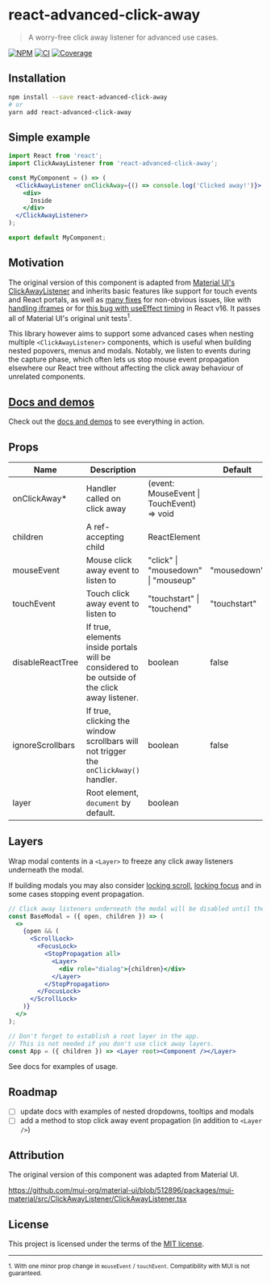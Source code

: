 # react-advanced-click-away

> A worry-free click away listener for advanced use cases.

[![NPM](https://img.shields.io/npm/v/react-advanced-click-away)](https://www.npmjs.com/package/react-advanced-click-away)
[![CI](https://img.shields.io/github/workflow/status/mbixby/react-advanced-click-away/CI)](https://github.com/mbixby/react-advanced-click-away/actions/workflows/ci.yml)
[![Coverage](https://img.shields.io/codecov/c/github/mbixby/react-advanced-click-away.svg)](https://codecov.io/gh/mbixby/react-advanced-click-away/branch/main)

## Installation

```sh
npm install --save react-advanced-click-away
# or
yarn add react-advanced-click-away
```

## Simple example

```jsx
import React from 'react';
import ClickAwayListener from 'react-advanced-click-away';

const MyComponent = () => (
  <ClickAwayListener onClickAway={() => console.log('Clicked away!')}>
    <div>
      Inside
    </div>
  </ClickAwayListener>
);

export default MyComponent;
```

## Motivation

The original version of this component is adapted from [Material UI's ClickAwayListener](https://mui.com/api/click-away-listener/) and inherits basic features like support for touch events and React portals, as well as [many fixes](https://github.com/mui/material-ui/issues?q=is%3Aissue+is%3Aclosed+clickawaylistener+) for non-obvious issues, like with [handling iframes](https://github.com/mui/material-ui/blob/51289697349/packages/mui-utils/src/ownerDocument.ts) or for [this bug with useEffect timing](https://github.com/mui/material-ui/pull/23315) in React v16. It passes all of Material UI's original unit tests<sup>1</sup>.

This library however aims to support some advanced cases when nesting multiple `<ClickAwayListener>` components, which is useful when building nested popovers, menus and modals. Notably, we listen to events during the capture phase, which often lets us stop mouse event propagation elsewhere our React tree without affecting the click away behaviour of unrelated components.

## [Docs and demos](https://mbixby.github.io/react-advanced-click-away)

Check out the [docs and demos](https://mbixby.github.io/react-advanced-click-away) to see everything in action.

## Props

| Name             | Description                                                                                   |         | Default |
|------------------|-----------------------------------------------------------------------------------------------|---------|---------|
| onClickAway*     | Handler called on click away                                                                  | (event: MouseEvent &#124; TouchEvent) => void     |
| children         | A ref-accepting child                                                                         | ReactElement                                      |
| mouseEvent       | Mouse click away event to listen to                                                           | "click" &#124; "mousedown" &#124; "mouseup" | "mousedown"  |
| touchEvent       | Touch click away event to listen to                                                            | "touchstart" &#124; "touchend"                | "touchstart" |
| disableReactTree | If true, elements inside portals will be considered to be outside of the click away listener. | boolean | false   |
| ignoreScrollbars | If true, clicking the window scrollbars will not trigger the `onClickAway()` handler.         | boolean | false   |
| layer            | Root element, `document` by default.                                                          | boolean |        |

## Layers

Wrap modal contents in a `<Layer>` to freeze any click away listeners underneath the modal.

If building modals you may also consider [locking scroll](https://github.com/theKashey/react-focus-lock), [locking focus](https://github.com/FL3NKEY/scroll-lock) and in some cases stopping event propagation.

```jsx
// Click away listeners underneath the modal will be disabled until the modal is unmounted.
const BaseModal = ({ open, children }) => (
  <>
    {open && (
      <ScrollLock>
        <FocusLock>
          <StopPropagation all>
            <Layer>
              <div role="dialog">{children}</div>
            </Layer>
          </StopPropagation>
        </FocusLock>
      </ScrollLock>
    )}
  </>
);

// Don't forget to establish a root layer in the app.
// This is not needed if you don't use click away layers.
const App = ({ children }) => <Layer root><Component /></Layer>
```

See docs for examples of usage.

## Roadmap

- [ ] update docs with examples of nested dropdowns, tooltips and modals
- [ ] add a method to stop click away event propagation (in addition to `<Layer />`)

## Attribution

The original version of this component was adapted from Material UI.

https://github.com/mui-org/material-ui/blob/512896/packages/mui-material/src/ClickAwayListener/ClickAwayListener.tsx

## License

This project is licensed under the terms of the
[MIT license](https://github.com/mbixby/react-advanced-click-away/blob/master/LICENSE).

-------

<sup>1. With one minor prop change in `mouseEvent` / `touchEvent`. Compatibility with MUI is not guaranteed.</sup>


